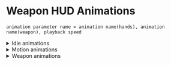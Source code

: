 # Weapon HUD Animations

```admonish tip title="Formula"
animation parameter name = animation name(hands), animation name(weapon), playback speed
```

<details>
    <summary>Idle animations</summary>

| Parameter Name | Engine Class | Parameter Description | Example Value | Value Data Type | Parameter Possible Values And Their Descriptions |
|---|---|---|---|:---:|---|
| anm_idle |  | Idle animation |  |  |  |
| anm_idle_empty |  | Empty magazine idle animation |  |  |  |
| anm_idle_g |  |  |  |  |  |
| anm_idle_empty_g |  |  |  |  |  |
| anm_idle_w_gl | Idle animation with grenade launcher attached to the weapon |  |  |  |  |
| anm_idle_empty_w_gl |  |  |  |  |  |
| anm_idle_aim_0 | WP_BM16 |  |  |  |  |
| anm_idle_aim_1 | WP_BM16 |  |  |  |  |
| anm_idle_aim_2 | WP_BM16 |  |  |  |  |
| anm_idle_aim |  | Aiming idle animation |  |  |  |
| anm_idle_aim_empty |  | Aiming empty magazine idle animation |  |  |  |
| anm_idle_g_aim |  |  |  |  |  |
| anm_idle_empty_g_aim |  |  |  |  |  |
| anm_idle_w_gl_aim |  |  |  |  |  |
| anm_idle_empty_w_gl_aim |  |  |  |  |  |

</details>

<details>
    <summary>Motion animations</summary>

| Parameter Name | Engine Class | Parameter Description | Example Value | Value Data Type | Parameter Possible Values And Their Descriptions |
|---|---|---|---|:---:|---|
| anm_show_0 | WP_BM16 | Show animation with 0 bullet |  |  |  |
| anm_show_1 | WP_BM16 | Show animation with 1 bullet |  |  |  |
| anm_show_2 | WP_BM16 | Show animation with 2 bullet |  |  |  |
| anm_show |  | Show animation |  |  |  |
| anm_show_empty |  | Show animation with 0 bullet |  |  |  |
| anm_show_g |  |  |  |  |  |
| anm_show_empty_g |  |  |  |  |  |
| anm_show_w_gl |  |  |  |  |  |
| anm_show_empty_w_gl |  |  |  |  |  |
| anm_idle_moving |  |  |  |  |  |
| anm_idle_moving_empty |  |  |  |  |  |
| anm_idle_moving_0 | WP_BM16 |  |  |  |  |
| anm_idle_moving_1 | WP_BM16 |  |  |  |  |
| anm_idle_moving_2 | WP_BM16 |  |  |  |  |
| anm_idle_moving_g |  |  |  |  |  |
| anm_idle_moving_empty_g |  |  |  |  |  |
| anm_idle_moving_w_gl |  |  |  |  |  |
| anm_idle_moving_empty_w_gl |  |  |  |  |  |
| anm_idle_moving_w_gl_aim |  |  |  |  |  |
| anm_idle_moving_crouch |  |  |  |  |  |
| anm_idle_moving_crouch_empty |  |  |  |  |  |
| anm_idle_moving_crouch_empty_g |  |  |  |  |  |
| anm_idle_moving_crouch_empty_w_gl |  |  |  |  |  |
| anm_idle_moving_crouch_g_aim |  |  |  |  |  |
| anm_idle_moving_crouch_w_gl_aim |  |  |  |  |  |
| anm_idle_sprint_0 | WP_BM16 |  |  |  |  |
| anm_idle_sprint_1 | WP_BM16 |  |  |  |  |
| anm_idle_sprint_2 | WP_BM16 |  |  |  |  |
| anm_idle_sprint | Sprinting animation |  |  |  |  |
| anm_idle_sprint_empty |  |  |  |  |  |
| anm_idle_sprint_g |  |  |  |  |  |
| anm_idle_sprint_empty_g |  |  |  |  |  |
| anm_idle_sprint_w_gl |  |  |  |  |  |
| anm_idle_sprint_empty_w_gl |  |  |  |  |  |
| anm_bore_0 | WP_BM16 |  |  |  |  |
| anm_bore_1 | WP_BM16 |  |  |  |  |
| anm_bore_2 | WP_BM16 |  |  |  |  |
| anm_bore | Boredom animation |  |  |  |  |
| anm_bore_empty |  |  |  |  |  |
| anm_bore_g |  |  |  |  |  |
| anm_bore_empty_g |  |  |  |  |  |
| anm_bore_w_gl |  |  |  |  |  |
| anm_bore_empty_w_gl |  |  |  |  |  |
| anm_hide_0 | WP_BM16 |  |  |  |  |
| anm_hide_1 | WP_BM16 |  |  |  |  |
| anm_hide_2 | WP_BM16 |  |  |  |  |
| anm_hide | Hiding animation |  |  |  |  |
| anm_hide_empty |  |  |  |  |  |
| anm_hide_g |  |  |  |  |  |
| anm_hide_empty_g |  |  |  |  |  |
| anm_hide_w_gl |  |  |  |  |  |
| anm_hide_empty_w_gl |  |  |  |  |  |
| anm_idle_aim_moving |  |  |  |  |  |
| anm_idle_aim_moving_crouch |  |  |  |  |  |
| anm_idle_moving_g_aim |  |  |  |  |  |

</details>

<details>
    <summary>Weapon animations</summary>

| Parameter Name | Engine Class | Parameter Description | Example Value | Value Data Type | Parameter Possible Values And Their Descriptions |
|---|---|---|---|:---:|---|
| anm_open | WP_RG6, WP_ASHTG |  | rg6_reload_start |  |  |
| anm_add_cartridge | WP_RG6 |  | rg6_reload, rg6_reload_wep |  |  |
| anm_close_empty | WP_RG6 |  |  |  |  |
| anm_close | WP_RG6 |  |  | rg6_reload_end |  |
| anm_reload_1 | WP_BM16<br> WeaponRevolver.h |  |  |  |  |
| anm_reload_2 | WP_BM16<br> WeaponRevolver.h |  |  |  |  |
| anm_reload_3 | WeaponRevolver.h |  |  |  |  |
| anm_reload_4 | WeaponRevolver.h |  |  |  |  |
| anm_reload_5 | WeaponRevolver.h |  |  |  |  |
| anm_reload | Reloading |  |  |  |  |
| anm_reload_empty |  |  |  |  |  |
| anm_reload_g |  |  |  |  |  |
| anm_reload_w_gl |  |  |  |  |  |
| anm_reload_empty_w_gl |  |  |  |  |  |
| anm_reload_misfire |  |  |  |  |  |
| anm_reload_misfire_w_gl |  |  |  |  |  |
| anm_attack |  |  |  |  |  |
| anm_attack2 |  |  |  |  |  |
| anm_shots |  |  |  |  |  |
| anm_shot_l |  |  |  |  |  |
| anm_shot_g_l |  |  |  |  |  |
| anm_shots_g |  |  |  |  |  |
| anm_shots_w_gl |  |  |  |  |  |
| anm_shot_w_gl_l |  |  |  |  |  |
| anm_shot_1 | WP_BM16 |  |  |  |  |
| anm_shot_2 | WP_BM16 |  |  |  |  |
| anm_switch_mode |  |  |  |  |  |
| anm_switch_mode_empty |  |  |  |  |  |
| anm_switch |  |  |  |  |  |
| anm_switch_empty |  |  |  |  |  |
| anm_switch_g |  |  |  |  |  |
| anm_switch_g_empty |  |  |  |  |  |

</details>
